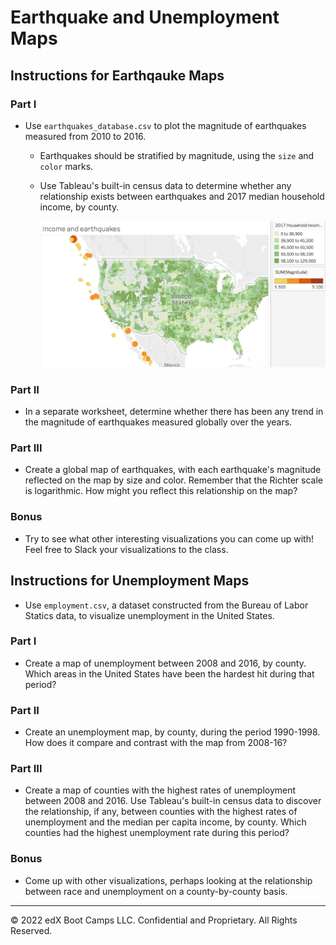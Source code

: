 # Earthquake and Unemployment Maps

## Instructions for Earthqauke Maps

### Part I

* Use `earthquakes_database.csv` to plot the magnitude of earthquakes measured from 2010 to 2016.

  * Earthquakes should be stratified by magnitude, using the `size` and `color` marks. 
  * Use Tableau's built-in census data to determine whether any relationship exists between earthquakes and 2017 median household income, by county.
  
    ![earthquakes.png](Images/earthquakes.png)

### Part II

* In a separate worksheet, determine whether there has been any trend in the magnitude of earthquakes measured globally over the years. 

### Part III

* Create a global map of earthquakes, with each earthquake's magnitude reflected on the map by size and color. Remember that the Richter scale is logarithmic. How might you reflect this relationship on the map?

### Bonus

* Try to see what other interesting visualizations you can come up with! Feel free to Slack your visualizations to the class.

## Instructions for Unemployment Maps

* Use `employment.csv`, a dataset constructed from the Bureau of Labor Statics data, to visualize unemployment in the United States.

### Part I

* Create a map of unemployment between 2008 and 2016, by county. Which areas in the United States have been the hardest hit during that period?

### Part II 

* Create an unemployment map, by county, during the period 1990-1998. How does it compare and contrast with the map from 2008-16?

### Part III 

* Create a map of counties with the highest rates of unemployment between 2008 and 2016. Use Tableau's built-in census data to discover the relationship, if any, between counties with the highest rates of unemployment and the median per capita income, by county. Which counties had the highest unemployment rate during this period?

### Bonus

* Come up with other visualizations, perhaps looking at the relationship between race and unemployment on a county-by-county basis.

---

© 2022 edX Boot Camps LLC. Confidential and Proprietary. All Rights Reserved.
